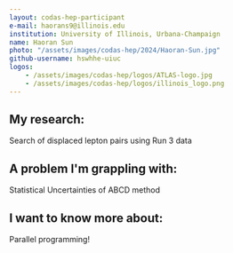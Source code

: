 ```yaml
---
layout: codas-hep-participant
e-mail: haorans9@illinois.edu
institution: University of Illinois, Urbana-Champaign
name: Haoran Sun
photo: "/assets/images/codas-hep/2024/Haoran-Sun.jpg"
github-username: hswhhe-uiuc
logos:
    - /assets/images/codas-hep/logos/ATLAS-logo.jpg
    - /assets/images/codas-hep/logos/illinois_logo.png
---
```

## My research:
Search of displaced lepton pairs using Run 3 data
## A problem I'm grappling with:
Statistical Uncertainties of ABCD method
## I want to know more about:
Parallel programming!
